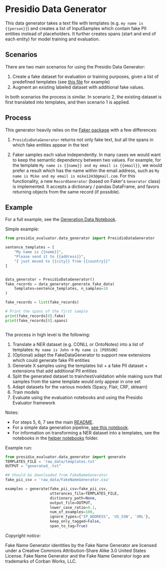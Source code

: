 # Presidio Data Generator

This data generator takes a text file with templates (e.g. `my name is {{person}}`)
and creates a list of InputSamples which contain fake PII entities
instead of placeholders. It further creates spans (start and end of each entity)
for model training and evaluation.

## Scenarios

There are two main scenarios for using the Presidio Data Generator:

1. Create a fake dataset for evaluation or training purposes, given a list of predefined templates (see [this file](raw_data/templates.txt) for example)
2. Augment an existing labeled dataset with additional fake values.

In both scenarios the process is similar. In scenario 2, the existing dataset is first translated into templates, and then scenario 1 is applied.

## Process

This generator heavily relies on the [Faker package](https://www.github.com/joke2k/faker) with a few differences:

1. `PresidioDataGenerator` returns not only fake text, but all the spans in which fake entities appear in the text

2. Faker samples each value independently. In many cases we would want to keep the semantic dependency between two values. For example, for the template `My name is {{name}} and my email is {{email}}`, we would prefer a result which has the name within the email address, such as `My name is Mike and my email is mike1243@gmail.com`. For this functionality, a new `RecordGenerator` (based on Faker's `Generator` class) is implemented. It accepts a dictionary / pandas DataFrame, and favors returning objects from the same record (if possible).

## Example

For a full example, see the [Generation Data Notebook](../../notebooks/1_Generate_data.ipynb).

Simple example:

```python
from presidio_evaluator.data_generator import PresidioDataGenerator

sentence_templates = [
    "My name is {{name}}",
    "Please send it to {{address}}",
    "I just moved to {{city}} from {{country}}"
]


data_generator = PresidioDataGenerator()
fake_records = data_generator.generate_fake_data(
    templates=sentence_templates, n_samples=10
)

fake_records = list(fake_records)

# Print the spans of the first sample
print(fake_records[0].fake)
print(fake_records[0].spans)



```

The process in high level is the following:

1. Translate a NER dataset (e.g. CONLL or OntoNotes) into a list of
templates: `My name is John` -> `My name is [PERSON]`
2. (Optional) adapt the FakeDataGenerator to support new extensions
which could generate fake PII entities
3. Generate X samples using the templates list + a fake PII dataset +
extensions that add additional PII entities
4. Split the generated dataset to train/test/validation while making sure
that samples from the same template would only appear in one set
5. Adapt datasets for the various models (Spacy, Flair, CRF, sklearn)
6. Train models
7. Evaluate using the evaluation notebooks and using the Presidio Evaluator framework

Notes:

- For steps 5, 6, 7 see the main [README](../../README.md).
- For a simple data generation pipeline,
[see this notebook](../../notebooks/data%20generation/Generate%20data.ipynb).
- For information on transforming a NER dataset into a templates,
see the notebooks in the [helper notebooks](../../notebooks/data%20generation) folder.

Example run:

```python
from presidio_evaluator.data_generator import generate
TEMPLATES_FILE = 'raw_data/templates.txt'
OUTPUT = "generated_.txt"

## Should be downloaded from FakeNameGenerator
fake_pii_csv = 'raw_data/FakeNameGenerator.csv'

examples = generate(fake_pii_csv=fake_pii_csv,
                    utterances_file=TEMPLATES_FILE,
                    dictionary_path=None,
                    output_file=OUTPUT,
                    lower_case_ratio=0.1,
                    num_of_examples=100,
                    ignore_types={"IP_ADDRESS", 'US_SSN', 'URL'},
                    keep_only_tagged=False,
                    span_to_tag=True)
```

*Copyright notice:*

Fake Name Generator identities by the Fake Name Generator are licensed under a
Creative Commons Attribution-Share Alike 3.0 United States License.
Fake Name Generator and the Fake Name Generator logo
are trademarks of Corban Works, LLC.
